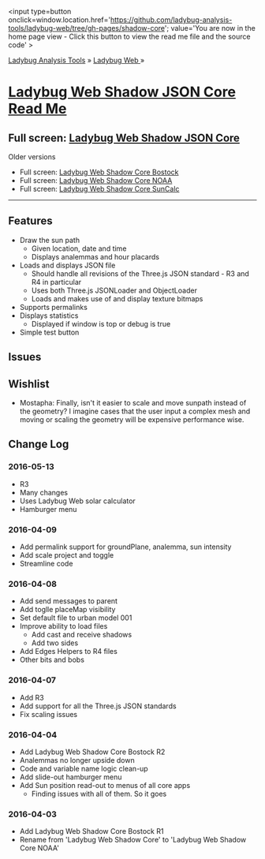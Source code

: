 ﻿<span style=display:none; >[You are now in a GitHub source code view - click this link to view the home page]
( http://ladybug-analysis-tools.github.io/ladybug-web/#shadow-core/readme.md "View file as a web page." ) </span>
<input type=button onclick=window.location.href='https://github.com/ladybug-analysis-tools/ladybug-web/tree/gh-pages/shadow-core'; 
value='You are now in the home page view - Click this button to view the read me file and the source code' >

[Ladybug Analysis Tools]( http://ladybug-analysis-tools.github.io/ ) » [Ladybug Web ]( http://ladybug-analysis-tools.github.io/ladybug-web/ ) »


[Ladybug Web Shadow JSON Core Read Me]( #shadow-core/readme.md )
===

## Full screen: [Ladybug Web Shadow JSON Core]( http://ladybug-analysis-tools.github.io/ladybug-web/shadow-json-core/index.html )

Older versions

* Full screen: [Ladybug Web Shadow Core Bostock]( http://ladybug-analysis-tools.github.io/ladybug-web/shadow-json-core/ladybug-web-shadow-core-bostock-r4.html )
* Full screen: [Ladybug Web Shadow Core NOAA]( http://ladybug-analysis-tools.github.io/ladybug-web/shadow-json-core/ladybug-web-shadow-core-noaa-r1.html )
* Full screen: [Ladybug Web Shadow Core SunCalc]( http://ladybug-analysis-tools.github.io/ladybug-web/shadow-json-core/ladybug-web-shadow-core-suncalc-r2.html )

***

## Features

* Draw the sun path
	* Given location, date and time
	* Displays analemmas and hour placards
* Loads and displays JSON file
	* Should handle all revisions of the Three.js JSON standard - R3 and R4 in particular
	* Uses both Three.js JSONLoader and ObjectLoader
	* Loads and makes use of and display texture bitmaps
* Supports permalinks
* Displays statistics
	* Displayed if window is top or debug is true
* Simple test button

## Issues


## Wishlist

* Mostapha: Finally, isn't it easier to scale and move sunpath instead of the geometry? I imagine cases that the user input a complex mesh and moving or scaling the geometry will be expensive performance wise.



## Change Log

### 2016-05-13

* R3
* Many changes
* Uses Ladybug Web solar calculator
* Hamburger menu


### 2016-04-09

* Add permalink support for groundPlane, analemma, sun intensity
* Add scale project and toggle
* Streamline code

### 2016-04-08

* Add send messages to parent
* Add toglle placeMap visibility
* Set default file to urban model 001
* Improve ability to load files
	* Add cast and receive shadows
	* Add two sides
* Add Edges Helpers to R4 files
* Other bits and bobs


### 2016-04-07

* Add R3
* Add support for all the Three.js JSON standards
* Fix scaling issues

### 2016-04-04

* Add Ladybug Web Shadow Core Bostock R2
* Analemmas no longer upside down
* Code and variable name logic clean-up 
* Add slide-out hamburger menu
* Add Sun position read-out to menus of all core apps
	* Finding issues with all of them. So it goes

### 2016-04-03

* Add Ladybug Web Shadow Core Bostock R1
* Rename from 'Ladybug Web Shadow Core' to 'Ladybug Web Shadow Core NOAA'

